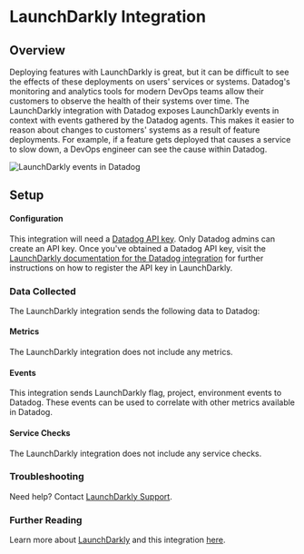 # LaunchDarkly Integration

## Overview

Deploying features with LaunchDarkly is great, but it can be difficult to see
the effects of these deployments on users' services or systems. Datadog's
monitoring and analytics tools for modern DevOps teams allow their customers to
observe the health of their systems over time. The LaunchDarkly integration with
Datadog exposes LaunchDarkly events in context with events gathered by the
Datadog agents. This makes it easier to reason about changes to customers'
systems as a result of feature deployments. For example, if a feature gets
deployed that causes a service to slow down, a DevOps engineer can see the cause
within Datadog.

![LaunchDarkly events in Datadog][2]

## Setup

#### Configuration

This integration will need a [Datadog API key][1]. Only Datadog admins can
create an API key. Once you've obtained a Datadog API key, visit the
[LaunchDarkly documentation for the Datadog integration][3] for further
instructions on how to register the API key in LaunchDarkly.

### Data Collected

The LaunchDarkly integration sends the following data to Datadog:

#### Metrics

The LaunchDarkly integration does not include any metrics.

#### Events

This integration sends LaunchDarkly flag, project, environment events to
Datadog. These events can be used to correlate with other metrics available in
Datadog.

#### Service Checks

The LaunchDarkly integration does not include any service checks.

### Troubleshooting

Need help? Contact [LaunchDarkly Support][4].

### Further Reading

Learn more about [LaunchDarkly][5] and this integration [here][3].

[1]: https://app.datadoghq.com/account/settings#api
[2]: https://raw.githubusercontent.com/DataDog/integrations-extras/master/launchdarkly/assets/image/ld-datadog-hover.gif
[3]: https://docs.launchdarkly.com/docs/datadog
[4]: https://support.launchdarkly.com/hc/en-us/requests/new
[5]: https://launchdarkly.com
